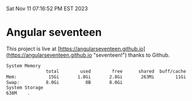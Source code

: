 Sat Nov 11 07:16:52 PM EST 2023

# Angular seventeen


This project is live at [https://angularseventeen.github.io](https://angularseventeen.github.io "seventeen!") thanks to Github.

```bash
System Memory
               total        used        free      shared  buff/cache   available
Mem:            15Gi       1.8Gi       2.8Gi       263Mi        11Gi        13Gi
Swap:          8.0Gi          0B       8.0Gi
System Storage
638M	.
```
```bash
